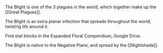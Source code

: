 The Blight is one of the 3 plagues in the world, which together make up the [[Great Plagues]].

The Blight is an extra planar infection that spreads throughout the world, twisting life around it.

Find stat blocks in the Expanded Floral Compendium, Google Drive.

The Blight is native to the Negative Plane, and spread by the [[Nightshade]].